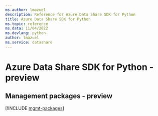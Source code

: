 ```yaml
---
ms.author: lmazuel
description: Reference for Azure Data Share SDK for Python
title: Azure Data Share SDK for Python
ms.topic: reference
ms.data: 11/04/2022
ms.devlang: python
author: lmazuel
ms.service: datashare
---
```

# Azure Data Share SDK for Python - preview

## Management packages - preview
[!INCLUDE [mgmt-packages](data-share-mgmt-index.md)]